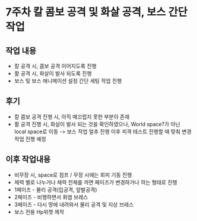 # 7주차 칼 콤보 공격 및 화살 공격, 보스 간단 작업

## 작업 내용
+ 칼 공격 시, 콤보 공격 이어지도록 진행 
+ 활 공격 시, 화살이 발사 되도록 진행
+ 보스 및 보스 애니메이션 설정 간단 세팅 작업 진행

## 후기
+ 칼 콤보 공격 진행 시, 아직 매끄럽지 못한 부분이 존재
+ 활 공격 진행 시, 화살이 발사 되는 것을 확인하였으나, World space?가 아닌 local space로 이동 -> 보스 작업 얼추 진행 이후 피격 테스트 진행할 때 맞춰 변경 작업 진행 예정
   
## 이후 작업내용
+ 비무장 시, space로 점프 / 무장 시에는 회피 기동 진행
+ 체력 별로 나누거나 체력 전체를 까면 페이즈가 변경하거나 하는 형태로 진행
 + 1페이즈 - 물리 공격(입공격, 앞발공격)
 + 2페이즈 - 비행하면서 화염 브레스
 + 3페이즈 - 다시 땅에 내려와서 물리 공격 및 지상 브레스
+ 보스 전용 Hp위젯 제작
  
